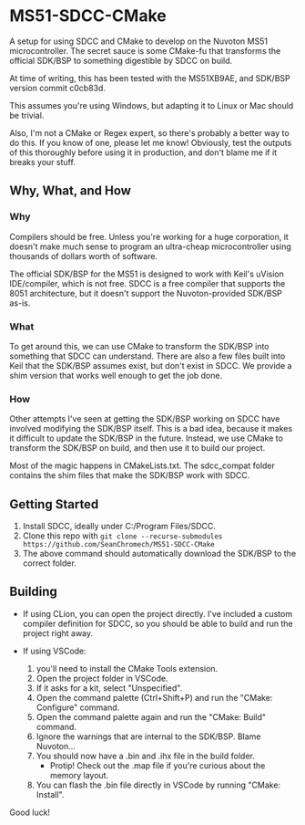 # MS51-SDCC-CMake
A setup for using SDCC and CMake to develop on the Nuvoton MS51 microcontroller.
The secret sauce is some CMake-fu that transforms the official SDK/BSP to something digestible by SDCC on build.

At time of writing, this has been tested with the MS51XB9AE, and SDK/BSP version commit c0cb83d.

This assumes you're using Windows, but adapting it to Linux or Mac should be trivial.

Also, I'm not a CMake or Regex expert, so there's probably a better way to do this.  If you know of one, please let me know!  Obviously, test the outputs of this thoroughly before using it in production, and don't blame me if it breaks your stuff.

## Why, What, and How
### Why
Compilers should be free.  Unless you're working for a huge corporation, it doesn't make much sense to program an ultra-cheap microcontroller using thousands of dollars worth of software.

The official SDK/BSP for the MS51 is designed to work with Keil's uVision IDE/compiler, which is not free.  SDCC is a free compiler that supports the 8051 architecture, but it doesn't support the Nuvoton-provided SDK/BSP as-is.

### What
To get around this, we can use CMake to transform the SDK/BSP into something that SDCC can understand.  There are also a few files built into Keil that the SDK/BSP assumes exist, but don't exist in SDCC.  We provide a shim version that works well enough to get the job done.

### How
Other attempts I've seen at getting the SDK/BSP working on SDCC have involved modifying the SDK/BSP itself.  This is a bad idea, because it makes it difficult to update the SDK/BSP in the future.  Instead, we use CMake to transform the SDK/BSP on build, and then use it to build our project.

Most of the magic happens in CMakeLists.txt.  The sdcc_compat folder contains the shim files that make the SDK/BSP work with SDCC.

## Getting Started
1. Install SDCC, ideally under C:/Program Files/SDCC.
2. Clone this repo with `git clone --recurse-submodules https://github.com/SeanChromech/MS51-SDCC-CMake`
3. The above command should automatically download the SDK/BSP to the correct folder.

## Building
- If using CLion, you can open the project directly.  I've included a custom compiler definition for SDCC, so you should be able to build and run the project right away.

- If using VSCode:
  1. you'll need to install the CMake Tools extension.
  2. Open the project folder in VSCode.
  3. If it asks for a kit, select "Unspecified".
  4. Open the command palette (Ctrl+Shift+P) and run the "CMake: Configure" command.
  5. Open the command palette again and run the "CMake: Build" command.
  6. Ignore the warnings that are internal to the SDK/BSP.  Blame Nuvoton...
  7. You should now have a .bin and .ihx file in the build folder.
     - Protip! Check out the .map file if you're curious about the memory layout.
  8. You can flash the .bin file directly in VSCode by running "CMake: Install".

Good luck!
